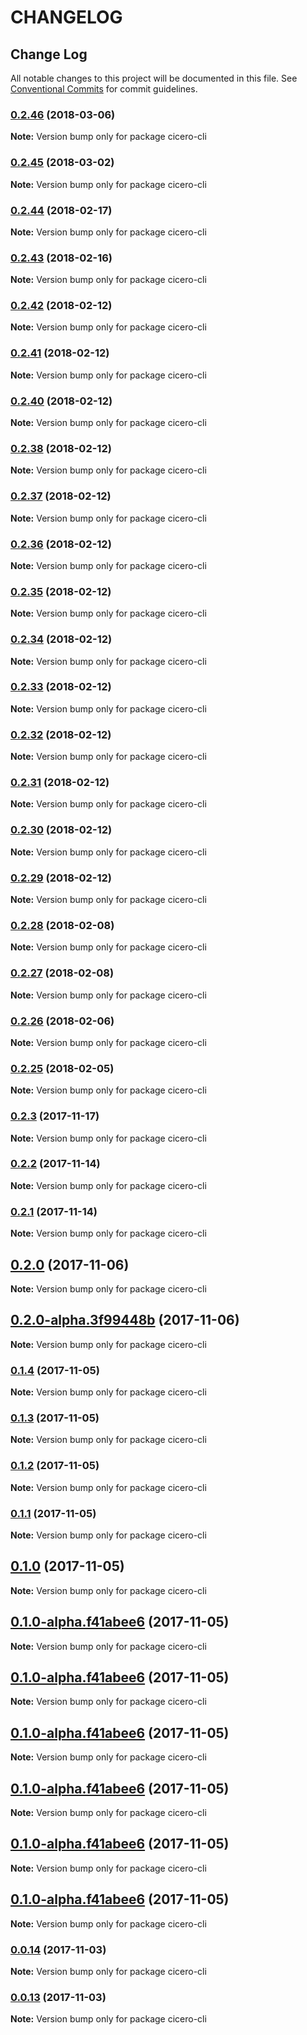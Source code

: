 # CHANGELOG

## Change Log

All notable changes to this project will be documented in this file. See [Conventional Commits](https://conventionalcommits.org) for commit guidelines.

### [0.2.46](https://github.com/accordproject/cicero/compare/v0.2.45...v0.2.46) \(2018-03-06\)

**Note:** Version bump only for package cicero-cli

### [0.2.45](https://github.com/accordproject/cicero/compare/v0.2.44...v0.2.45) \(2018-03-02\)

**Note:** Version bump only for package cicero-cli

### [0.2.44](https://github.com/accordproject/cicero/compare/v0.2.43...v0.2.44) \(2018-02-17\)

**Note:** Version bump only for package cicero-cli

### [0.2.43](https://github.com/accordproject/cicero/compare/v0.2.42...v0.2.43) \(2018-02-16\)

**Note:** Version bump only for package cicero-cli

### [0.2.42](https://github.com/accordproject/cicero/compare/v0.2.41...v0.2.42) \(2018-02-12\)

**Note:** Version bump only for package cicero-cli

### [0.2.41](https://github.com/accordproject/cicero/compare/v0.2.40...v0.2.41) \(2018-02-12\)

**Note:** Version bump only for package cicero-cli

### [0.2.40](https://github.com/accordproject/cicero/compare/v0.2.38...v0.2.40) \(2018-02-12\)

**Note:** Version bump only for package cicero-cli

### [0.2.38](https://github.com/accordproject/cicero/compare/v0.2.37...v0.2.38) \(2018-02-12\)

**Note:** Version bump only for package cicero-cli

### [0.2.37](https://github.com/accordproject/cicero/compare/v0.2.36...v0.2.37) \(2018-02-12\)

**Note:** Version bump only for package cicero-cli

### [0.2.36](https://github.com/accordproject/cicero/compare/v0.2.35...v0.2.36) \(2018-02-12\)

**Note:** Version bump only for package cicero-cli

### [0.2.35](https://github.com/accordproject/cicero/compare/v0.2.34...v0.2.35) \(2018-02-12\)

**Note:** Version bump only for package cicero-cli

### [0.2.34](https://github.com/accordproject/cicero/compare/v0.2.33...v0.2.34) \(2018-02-12\)

**Note:** Version bump only for package cicero-cli

### [0.2.33](https://github.com/accordproject/cicero/compare/v0.2.32...v0.2.33) \(2018-02-12\)

**Note:** Version bump only for package cicero-cli

### [0.2.32](https://github.com/accordproject/cicero/compare/v0.2.31...v0.2.32) \(2018-02-12\)

**Note:** Version bump only for package cicero-cli

### [0.2.31](https://github.com/accordproject/cicero/compare/v0.2.30...v0.2.31) \(2018-02-12\)

**Note:** Version bump only for package cicero-cli

### [0.2.30](https://github.com/accordproject/cicero/compare/v0.2.29...v0.2.30) \(2018-02-12\)

**Note:** Version bump only for package cicero-cli

### [0.2.29](https://github.com/accordproject/cicero/compare/v0.2.28...v0.2.29) \(2018-02-12\)

**Note:** Version bump only for package cicero-cli

### [0.2.28](https://github.com/accordproject/cicero/compare/v0.2.27...v0.2.28) \(2018-02-08\)

**Note:** Version bump only for package cicero-cli

### [0.2.27](https://github.com/accordproject/cicero/compare/v0.2.26...v0.2.27) \(2018-02-08\)

**Note:** Version bump only for package cicero-cli

### [0.2.26](https://github.com/accordproject/cicero/compare/v0.2.25...v0.2.26) \(2018-02-06\)

**Note:** Version bump only for package cicero-cli

### [0.2.25](https://github.com/accordproject/cicero/compare/v0.2.24...v0.2.25) \(2018-02-05\)

**Note:** Version bump only for package cicero-cli

### [0.2.3](https://github.com/accordproject/cicero/compare/v0.2.2...v0.2.3) \(2017-11-17\)

**Note:** Version bump only for package cicero-cli

### [0.2.2](https://github.com/accordproject/cicero/compare/v0.2.1...v0.2.2) \(2017-11-14\)

**Note:** Version bump only for package cicero-cli

### [0.2.1](https://github.com/accordproject/cicero/compare/v0.2.0...v0.2.1) \(2017-11-14\)

**Note:** Version bump only for package cicero-cli

## [0.2.0](https://github.com/accordproject/cicero/compare/0.1.5...0.2.0) \(2017-11-06\)

**Note:** Version bump only for package cicero-cli

## [0.2.0-alpha.3f99448b](https://github.com/accordproject/cicero/compare/0.1.5...0.2.0-alpha.3f99448b) \(2017-11-06\)

**Note:** Version bump only for package cicero-cli

### [0.1.4](https://github.com/accordproject/cicero/compare/v0.1.3...v0.1.4) \(2017-11-05\)

**Note:** Version bump only for package cicero-cli

### [0.1.3](https://github.com/accordproject/cicero/compare/v0.1.2...v0.1.3) \(2017-11-05\)

**Note:** Version bump only for package cicero-cli

### [0.1.2](https://github.com/accordproject/cicero/compare/v0.1.1...v0.1.2) \(2017-11-05\)

**Note:** Version bump only for package cicero-cli

### [0.1.1](https://github.com/accordproject/cicero/compare/v0.1.0...v0.1.1) \(2017-11-05\)

**Note:** Version bump only for package cicero-cli

## [0.1.0](https://github.com/accordproject/cicero/compare/v0.0.18...v0.1.0) \(2017-11-05\)

**Note:** Version bump only for package cicero-cli

## [0.1.0-alpha.f41abee6](https://github.com/accordproject/cicero/compare/v0.0.18...v0.1.0-alpha.f41abee6) \(2017-11-05\)

**Note:** Version bump only for package cicero-cli

## [0.1.0-alpha.f41abee6](https://github.com/accordproject/cicero/compare/v0.0.18...v0.1.0-alpha.f41abee6) \(2017-11-05\)

**Note:** Version bump only for package cicero-cli

## [0.1.0-alpha.f41abee6](https://github.com/accordproject/cicero/compare/v0.0.18...v0.1.0-alpha.f41abee6) \(2017-11-05\)

**Note:** Version bump only for package cicero-cli

## [0.1.0-alpha.f41abee6](https://github.com/accordproject/cicero/compare/v0.0.18...v0.1.0-alpha.f41abee6) \(2017-11-05\)

**Note:** Version bump only for package cicero-cli

## [0.1.0-alpha.f41abee6](https://github.com/accordproject/cicero/compare/v0.0.18...v0.1.0-alpha.f41abee6) \(2017-11-05\)

**Note:** Version bump only for package cicero-cli

## [0.1.0-alpha.f41abee6](https://github.com/accordproject/cicero/compare/v0.0.18...v0.1.0-alpha.f41abee6) \(2017-11-05\)

**Note:** Version bump only for package cicero-cli

### [0.0.14](https://github.com/accordproject/cicero/compare/v0.0.13...v0.0.14) \(2017-11-03\)

**Note:** Version bump only for package cicero-cli

### [0.0.13](https://github.com/accordproject/cicero/compare/v0.0.12...v0.0.13) \(2017-11-03\)

**Note:** Version bump only for package cicero-cli

